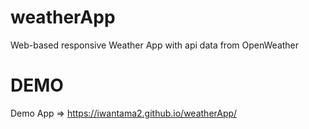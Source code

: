 # weatherApp
Web-based responsive Weather App with api data from OpenWeather

# DEMO
Demo App => https://iwantama2.github.io/weatherApp/
